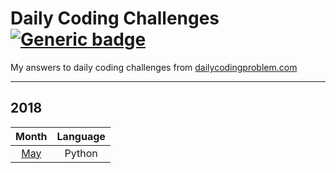 # Daily Coding Challenges [![Generic badge](https://img.shields.io/badge/completed-13-green.svg)](https://shields.io/)
My answers to daily coding challenges from 
[dailycodingproblem.com](https://www.dailycodingproblem.com/)

***
## 2018
Month | Language
:---: | :---:
[May](/1805_may_2018.py) | Python
